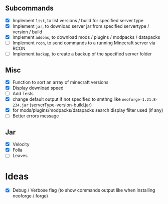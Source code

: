 ## Subcommands

- [x] Implement `list`, to list versions / build for specified server type
- [x] Implement `jar`, to download server jar from specified servertype / version / build
- [x] implement `addons`, to download mods / plugins / modpacks / datapacks
- [ ] Implement `rcon`, to send commands to a running Minecraft server via RCON
- [ ] Implement `backup`, to create a backup of the specified server folder

## Misc

- [x] Function to sort an array of minecraft versions
- [x] Display download speed
- [ ] Add Tests
- [x] change default output if not specified to smthng like `neoforge-1.21.8-234.jar` (serverType-version-build.jar)
- [x] for mods/plugins/modpacks/datapacks search display filter used (if any)
- [ ] Better errors message

## Jar

- [x] Velocity
- [x] Folia
- [ ] Leaves

# Ideas

- [x] Debug / Verbose flag (to show commands output like when installing neoforge / forge)
